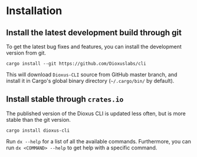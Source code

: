 # Installation

## Install the latest development build through git

To get the latest bug fixes and features, you can install the development version from git.

```
cargo install --git https://github.com/Dioxuslabs/cli
```

This will download `Dioxus-CLI` source from GitHub master branch,
and install it in Cargo's global binary directory (`~/.cargo/bin/` by default).

## Install stable through `crates.io`

The published version of the Dioxus CLI is updated less often, but is more stable than the git version.

```
cargo install dioxus-cli
```

Run `dx --help` for a list of all the available commands.
Furthermore, you can run `dx <COMMAND> --help` to get help with a specific command.
